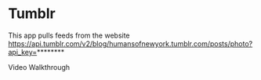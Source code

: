 # Tumblr
This app pulls feeds from the website https://api.tumblr.com/v2/blog/humansofnewyork.tumblr.com/posts/photo?api_key=********

Video Walkthrough

